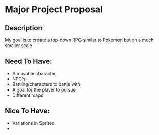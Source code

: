 # Major Project Proposal

## Description
My goal is to create a top-down RPG similar to Pokemon but on a much smaller scale

## Need To Have:
- A movable character
- NPC's
- Battling/characters to battle with
- A goal for the player to pursue
- Different maps

## Nice To Have:
- Variations in Sprites
- 
